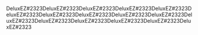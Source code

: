 DeluxEZ#2323DeluxEZ#2323DeluxEZ#2323DeluxEZ#2323DeluxEZ#2323DeluxEZ#2323DeluxEZ#2323DeluxEZ#2323DeluxEZ#2323DeluxEZ#2323DeluxEZ#2323DeluxEZ#2323DeluxEZ#2323DeluxEZ#2323DeluxEZ#2323DeluxEZ#2323

